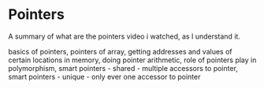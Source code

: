 # Pointers
A summary of what are the pointers video i watched, as I understand it.

basics of pointers, pointers of array, getting addresses and values of certain locations in memory,
doing pointer arithmetic, role of pointers play in polymorphism, smart pointers - shared - multiple accessors to pointer,
smart pointers - unique - only ever one accessor to pointer
